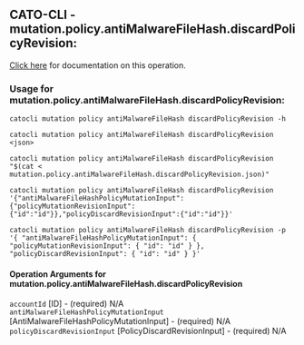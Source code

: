 
## CATO-CLI - mutation.policy.antiMalwareFileHash.discardPolicyRevision:
[Click here](https://api.catonetworks.com/documentation/#mutation-mutation.policy.antiMalwareFileHash.discardPolicyRevision) for documentation on this operation.

### Usage for mutation.policy.antiMalwareFileHash.discardPolicyRevision:

`catocli mutation policy antiMalwareFileHash discardPolicyRevision -h`

`catocli mutation policy antiMalwareFileHash discardPolicyRevision <json>`

`catocli mutation policy antiMalwareFileHash discardPolicyRevision "$(cat < mutation.policy.antiMalwareFileHash.discardPolicyRevision.json)"`

`catocli mutation policy antiMalwareFileHash discardPolicyRevision '{"antiMalwareFileHashPolicyMutationInput":{"policyMutationRevisionInput":{"id":"id"}},"policyDiscardRevisionInput":{"id":"id"}}'`

`catocli mutation policy antiMalwareFileHash discardPolicyRevision -p '{
    "antiMalwareFileHashPolicyMutationInput": {
        "policyMutationRevisionInput": {
            "id": "id"
        }
    },
    "policyDiscardRevisionInput": {
        "id": "id"
    }
}'`


#### Operation Arguments for mutation.policy.antiMalwareFileHash.discardPolicyRevision ####

`accountId` [ID] - (required) N/A    
`antiMalwareFileHashPolicyMutationInput` [AntiMalwareFileHashPolicyMutationInput] - (required) N/A    
`policyDiscardRevisionInput` [PolicyDiscardRevisionInput] - (required) N/A    
